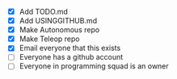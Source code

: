- [x] Add TODO.md
- [x] Add USINGGITHUB.md
- [x] Make Autonomous repo
- [x] Make Teleop repo
- [x] Email everyone that this exists
- [ ] Everyone has a github account
- [ ] Everyone in programming squad is an owner
